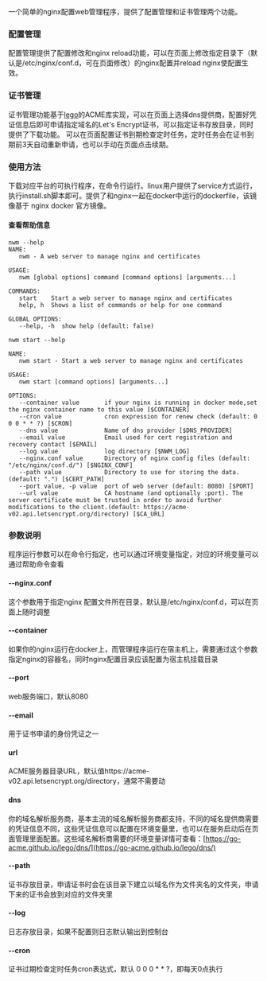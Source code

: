 一个简单的nginx配置web管理程序，提供了配置管理和证书管理两个功能。

### 配置管理
配置管理提供了配置修改和nginx reload功能，可以在页面上修改指定目录下（默认是/etc/nginx/conf.d，可在页面修改）的nginx配置并reload nginx使配置生效。

### 证书管理
证书管理功能基于[lego](https://go-acme.github.io/lego/)的ACME库实现，可以在页面上选择dns提供商，配置好凭证信息后即可申请指定域名的Let's Encrypt证书，可以指定证书存放目录，同时提供了下载功能。
可以在页面配置证书到期检查定时任务，定时任务会在证书到期前3天自动重新申请，也可以手动在页面点击续期。


### 使用方法
下载对应平台的可执行程序，在命令行运行。linux用户提供了service方式运行，执行install.sh脚本即可。提供了和nginx一起在docker中运行的dockerfile，该镜像基于
nginx docker 官方镜像。

#### 查看帮助信息
```shell
nwm --help
NAME:
   nwm - A web server to manage nginx and certificates

USAGE:
   nwm [global options] command [command options] [arguments...]

COMMANDS:
   start    Start a web server to manage nginx and certificates
   help, h  Shows a list of commands or help for one command

GLOBAL OPTIONS:
   --help, -h  show help (default: false)

```

```shell
nwm start --help

NAME:
   nwm start - Start a web server to manage nginx and certificates

USAGE:
   nwm start [command options] [arguments...]

OPTIONS:
   --container value       if your nginx is running in docker mode,set the nginx container name to this value [$CONTAINER]
   --cron value            cron expression for renew check (default: 0 0 0 * * ?) [$CRON]
   --dns value             Name of dns provider [$DNS_PROVIDER]
   --email value           Email used for cert registration and recovery contact [$EMAIL]
   --log value             log directory [$NWM_LOG]
   --nginx.conf value      Directory of nginx config files (default: "/etc/nginx/conf.d/") [$NGINX_CONF]
   --path value            Directory to use for storing the data. (default: ".") [$CERT_PATH]
   --port value, -p value  port of web server (default: 8080) [$PORT]
   --url value             CA hostname (and optionally :port). The server certificate must be trusted in order to avoid further modifications to the client.(default: https://acme-v02.api.letsencrypt.org/directory) [$CA_URL]

```

### 参数说明
程序运行参数可以在命令行指定，也可以通过环境变量指定，对应的环境变量可以通过帮助命令查看

#### --nginx.conf
这个参数用于指定nginx 配置文件所在目录，默认是/etc/nginx/conf.d，可以在页面上随时调整

#### --container
如果你的nginx运行在docker上，而管理程序运行在宿主机上，需要通过这个参数指定nginx的容器名，同时nginx配置目录应该配置为宿主机挂载目录

#### --port
web服务端口，默认8080

#### --email
用于证书申请的身份凭证之一

#### url
ACME服务器目录URL，默认值https://acme-v02.api.letsencrypt.org/directory，通常不需要动

#### dns
你的域名解析服务商，基本主流的域名解析服务商都支持，不同的域名提供商需要的凭证信息不同，这些凭证信息可以配置在环境变量里，也可以在服务启动后在页面管理里面配置。这些域名解析商需要的环境变量详情可查看：[https://go-acme.github.io/lego/dns/](https://go-acme.github.io/lego/dns/)

#### --path
证书存放目录，申请证书时会在该目录下建立以域名作为文件夹名的文件夹，申请下来的证书会放到对应的文件夹里

#### --log
日志存放目录，如果不配置则日志默认输出到控制台

#### --cron
证书过期检查定时任务cron表达式，默认 0 0 0 * * ?，即每天0点执行